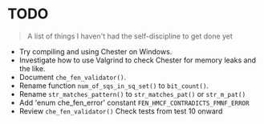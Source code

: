 # TODO
> A list of things I haven't had the self-discipline to get done yet

* Try compiling and using Chester on Windows.
* Investigate how to use Valgrind to check Chester for memory leaks and the like.
* Document `che_fen_validator()`.
* Rename function `num_of_sqs_in_sq_set()` to `bit_count()`.
* Rename `str_matches_pattern()` to `str_matches_pat()` or `str_m_pat()`
* Add 'enum che_fen_error' constant `FEN_HMCF_CONTRADICTS_FMNF_ERROR`
* Review `che_fen_validator()` Check tests from test 10 onward
